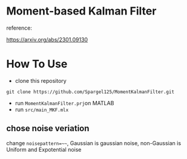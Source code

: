 # Moment-based Kalman Filter
reference:

https://arxiv.org/abs/2301.09130

# How To Use
- clone this repository
```
git clone https://github.com/Spargel125/MomentKalmanFilter.git
```
- run `MomentKalmanFilter.prj`on MATLAB
- run `src/main_MKF.mlx`

## chose noise veriation
change `noisepattern=~~`, Gaussian is gaussian noise, non-Gaussian is Uniform and Expotential noise 